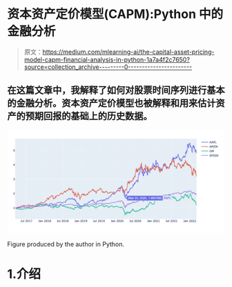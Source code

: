 # 资本资产定价模型(CAPM):Python 中的金融分析

> 原文：<https://medium.com/mlearning-ai/the-capital-asset-pricing-model-capm-financial-analysis-in-python-1a7a4f2c7650?source=collection_archive---------0----------------------->

## 在这篇文章中，我解释了如何对股票时间序列进行基本的金融分析。资本资产定价模型也被解释和用来估计资产的预期回报的基础上的历史数据。

![](img/b3aa36158aac035c0e3c934f7b1e114b.png)

Figure produced by the author in Python.

# 1.介绍